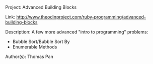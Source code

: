Project: Advanced Building Blocks

Link: http://www.theodinproject.com/ruby-programming/advanced-building-blocks

Description: A few more advanced "intro to programming" problems:
* Bubble Sort/Bubble Sort By
* Enumerable Methods

Author(s): Thomas Pan

